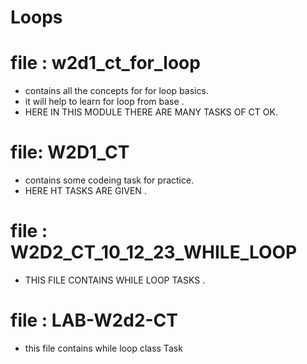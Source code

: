 # Loops

# file : w2d1_ct_for_loop 
- contains all the concepts for for loop basics.
- it will help to learn for loop from base .
- HERE IN THIS MODULE THERE ARE MANY TASKS OF CT OK.

# file: W2D1_CT 
- contains some codeing task for practice.
- HERE HT TASKS ARE GIVEN .

# file : W2D2_CT_10_12_23_WHILE_LOOP
- THIS FILE CONTAINS WHILE LOOP TASKS .
# file : LAB-W2d2-CT
- this file contains while loop class Task
